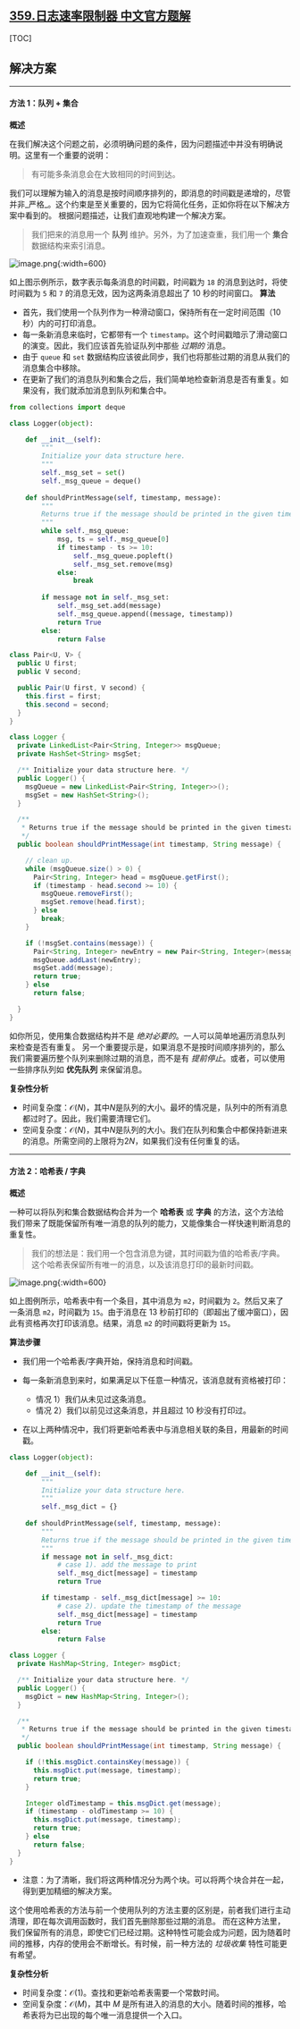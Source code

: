 ## [359.日志速率限制器 中文官方题解](https://leetcode.cn/problems/logger-rate-limiter/solutions/100000/ri-zhi-su-lu-xian-zhi-qi-by-leetcode-sol-gl8v)
[TOC]

## 解决方案

---

#### 方法 1：队列 + 集合

 **概述**

 在我们解决这个问题之前，必须明确问题的条件，因为问题描述中并没有明确说明。这里有一个重要的说明：
 >有可能多条消息会在大致相同的时间到达。

 我们可以理解为输入的消息是按时间顺序排列的，即消息的时间戳是递增的，尽管并非_严格_。这个约束是至关重要的，因为它将简化任务，正如你将在以下解决方案中看到的。
 根据问题描述，让我们直观地构建一个解决方案。

 >我们把来的消息用一个 **队列** 维护。另外，为了加速查重，我们用一个 **集合** 数据结构来索引消息。

 ![image.png](https://pic.leetcode.cn/1692171085-yXmyvT-image.png){:width=600}

 如上图示例所示，数字表示每条消息的时间戳，时间戳为 `18` 的消息到达时，将使时间戳为 `5` 和 `7` 的消息无效，因为这两条消息超出了 10 秒的时间窗口。
 **算法**

- 首先，我们使用一个队列作为一种滑动窗口，保持所有在一定时间范围（10 秒）内的可打印消息。
- 每一条新消息来临时，它都带有一个 `timestamp`。这个时间戳暗示了滑动窗口的演变。因此，我们应该首先验证队列中那些 _过期的_ 消息。
- 由于 `queue` 和 `set` 数据结构应该彼此同步，我们也将那些过期的消息从我们的消息集合中移除。
- 在更新了我们的消息队列和集合之后，我们简单地检查新消息是否有重复。如果没有，我们就添加消息到队列和集合中。

```python [solution1-Python]
from collections import deque

class Logger(object):

    def __init__(self):
        """
        Initialize your data structure here.
        """
        self._msg_set = set()
        self._msg_queue = deque()
    
    def shouldPrintMessage(self, timestamp, message):
        """
        Returns true if the message should be printed in the given timestamp, otherwise returns false.
        """
        while self._msg_queue:
            msg, ts = self._msg_queue[0]
            if timestamp - ts >= 10:
                self._msg_queue.popleft()
                self._msg_set.remove(msg)
            else:
                break
        
        if message not in self._msg_set:
            self._msg_set.add(message)
            self._msg_queue.append((message, timestamp))
            return True
        else:
            return False
```

```java [solution1-Java]
class Pair<U, V> {
  public U first;
  public V second;

  public Pair(U first, V second) {
    this.first = first;
    this.second = second;
  }
}

class Logger {
  private LinkedList<Pair<String, Integer>> msgQueue;
  private HashSet<String> msgSet;

  /** Initialize your data structure here. */
  public Logger() {
    msgQueue = new LinkedList<Pair<String, Integer>>();
    msgSet = new HashSet<String>();
  }

  /**
   * Returns true if the message should be printed in the given timestamp, otherwise returns false.
   */
  public boolean shouldPrintMessage(int timestamp, String message) {

    // clean up.
    while (msgQueue.size() > 0) {
      Pair<String, Integer> head = msgQueue.getFirst();
      if (timestamp - head.second >= 10) {
        msgQueue.removeFirst();
        msgSet.remove(head.first);
      } else
        break;
    }

    if (!msgSet.contains(message)) {
      Pair<String, Integer> newEntry = new Pair<String, Integer>(message, timestamp);
      msgQueue.addLast(newEntry);
      msgSet.add(message);
      return true;
    } else
      return false;

  }
}
```

 如你所见，使用集合数据结构并不是 _绝对必要的_。一人可以简单地遍历消息队列来检查是否有重复。
 另一个重要提示是，如果消息不是按时间顺序排列的，那么我们需要遍历整个队列来删除过期的消息，而不是有 _提前停止_。或者，可以使用一些排序队列如 **优先队列** 来保留消息。

 **复杂性分析**

 - 时间复杂度：$\mathcal{O}(N)$，其中$N$是队列的大小。最坏的情况是，队列中的所有消息都过时了。因此，我们需要清理它们。
 - 空间复杂度：$\mathcal{O}(N)$，其中$N$是队列的大小。我们在队列和集合中都保持新进来的消息。所需空间的上限将为$2N$，如果我们没有任何重复的话。


---

 #### 方法 2：哈希表 / 字典

 **概述**

 一种可以将队列和集合数据结构合并为一个 **哈希表** 或 **字典** 的方法，这个方法给我们带来了既能保留所有唯一消息的队列的能力，又能像集合一样快速判断消息的重复性。

 >我们的想法是：我们用一个包含消息为键，其时间戳为值的哈希表/字典。这个哈希表保留所有唯一的消息，以及该消息打印的最新时间戳。

 ![image.png](https://pic.leetcode.cn/1692171342-XiDhfj-image.png){:width=600}

 如上图例所示，哈希表中有一个条目，其中消息为 `m2`，时间戳为 `2`。然后又来了一条消息 `m2`，时间戳为 `15`。由于消息在 13 秒前打印的（即超出了缓冲窗口），因此有资格再次打印该消息。结果，消息 `m2` 的时间戳将更新为 `15`。

 **算法步骤**

 - 我们用一个哈希表/字典开始，保持消息和时间戳。
 - 每一条新消息到来时，如果满足以下任意一种情况，该消息就有资格被打印：
   - 情况 1）我们从未见过这条消息。
   - 情况 2）我们以前见过这条消息，并且超过 10 秒没有打印过。

 - 在以上两种情况中，我们将更新哈希表中与消息相关联的条目，用最新的时间戳。

```python [solution2-Python]
class Logger(object):

    def __init__(self):
        """
        Initialize your data structure here.
        """
        self._msg_dict = {}
    
    def shouldPrintMessage(self, timestamp, message):
        """
        Returns true if the message should be printed in the given timestamp, otherwise returns false.
        """
        if message not in self._msg_dict:
            # case 1). add the message to print
            self._msg_dict[message] = timestamp
            return True

        if timestamp - self._msg_dict[message] >= 10:
            # case 2). update the timestamp of the message
            self._msg_dict[message] = timestamp
            return True
        else:
            return False
```

```java [solution2-Java]
class Logger {
  private HashMap<String, Integer> msgDict;

  /** Initialize your data structure here. */
  public Logger() {
    msgDict = new HashMap<String, Integer>();
  }

  /**
   * Returns true if the message should be printed in the given timestamp, otherwise returns false.
   */
  public boolean shouldPrintMessage(int timestamp, String message) {

    if (!this.msgDict.containsKey(message)) {
      this.msgDict.put(message, timestamp);
      return true;
    }

    Integer oldTimestamp = this.msgDict.get(message);
    if (timestamp - oldTimestamp >= 10) {
      this.msgDict.put(message, timestamp);
      return true;
    } else
      return false;
  }
}
```

 * 注意：为了清晰，我们将这两种情况分为两个块。可以将两个块合并在一起，得到更加精细的解决方案。

 这个使用哈希表的方法与前一个使用队列的方法主要的区别是，前者我们进行主动清理，即在每次调用函数时，我们首先删除那些过期的消息。
 而在这种方法里，我们保留所有的消息，即使它们已经过期。这种特性可能会成为问题，因为随着时间的推移，内存的使用会不断增长。有时候，前一种方法的 _垃圾收集_ 特性可能更有希望。

 **复杂性分析**

 - 时间复杂度：$\mathcal{O}(1)$。查找和更新哈希表需要一个常数时间。
 - 空间复杂度：$\mathcal{O}(M)$，其中 $M$ 是所有进入的消息的大小。随着时间的推移，哈希表将为已出现的每个唯一消息提供一个入口。